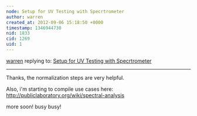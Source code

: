 ```yaml
---
node: Setup for UV Testing with Specrtrometer
author: warren
created_at: 2012-09-06 15:18:50 +0000
timestamp: 1346944730
nid: 1833
cid: 1269
uid: 1
---
```




[warren](../profile/warren) replying to: [Setup for UV Testing with Specrtrometer](../notes/joshmc/4-28-2012/setup-uv-testing-specrtrometer)

----
Thanks, the normalization steps are very helpful. 

Also, i'm starting to compile use cases here: http://publiclaboratory.org/wiki/spectral-analysis

more soon! busy busy!